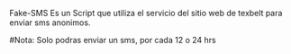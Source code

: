 Fake-SMS Es un Script que utiliza el servicio del sitio web de texbelt para enviar sms anonimos.

#Nota: Solo podras enviar un sms, por cada 12 o 24 hrs

